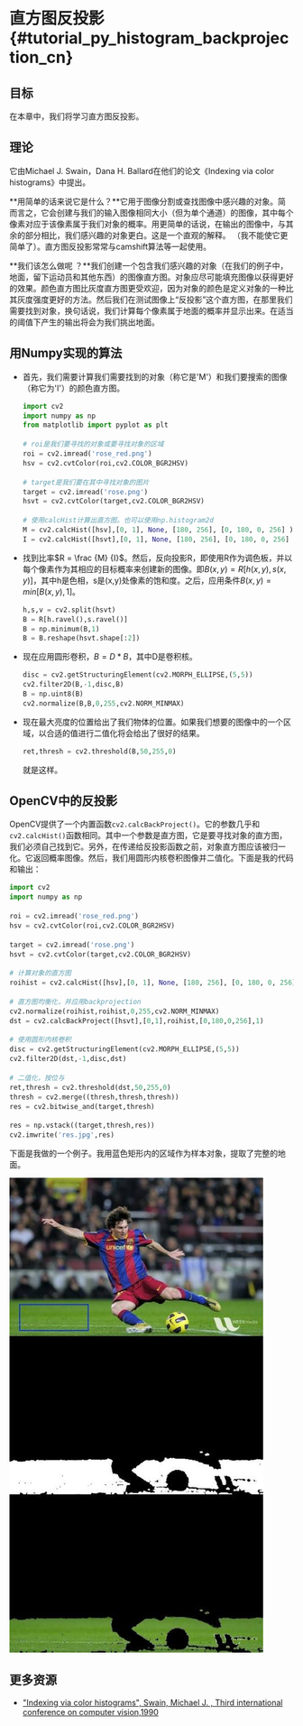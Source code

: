 # 直方图反投影{#tutorial_py_histogram_backprojection_cn}

## 目标

在本章中，我们将学习直方图反投影。

## 理论

它由Michael J. Swain，Dana H. Ballard在他们的论文《Indexing via color histograms》中提出。

**用简单的话来说它是什么？**它用于图像分割或查找图像中感兴趣的对象。简而言之，它会创建与我们的输入图像相同大小（但为单个通道）的图像，其中每个像素对应于该像素属于我们对象的概率。用更简单的话说，在输出的图像中，与其余的部分相比，我们感兴趣的对象更白。这是一个直观的解释。 （我不能使它更简单了）。直方图反投影常常与camshift算法等一起使用。

**我们该怎么做呢 ？**我们创建一个包含我们感兴趣的对象（在我们的例子中，地面，留下运动员和其他东西）的图像直方图。对象应尽可能填充图像以获得更好的效果。颜色直方图比灰度直方图更受欢迎，因为对象的颜色是定义对象的一种比其灰度强度更好的方法。然后我们在测试图像上“反投影”这个直方图，在那里我们需要找到对象，换句话说，我们计算每个像素属于地面的概率并显示出来。在适当的阈值下产生的输出将会为我们挑出地面。

## 用Numpy实现的算法

- 首先，我们需要计算我们需要找到的对象（称它是'M'）和我们要搜索的图像（称它为'I'）的颜色直方图。

  ```python
  import cv2
  import numpy as np
  from matplotlib import pyplot as plt

  # roi是我们要寻找的对象或要寻找对象的区域
  roi = cv2.imread('rose_red.png')
  hsv = cv2.cvtColor(roi,cv2.COLOR_BGR2HSV)

  # target是我们要在其中寻找对象的图片
  target = cv2.imread('rose.png')
  hsvt = cv2.cvtColor(target,cv2.COLOR_BGR2HSV)

  # 使用calcHist计算出直方图。也可以使用np.histogram2d
  M = cv2.calcHist([hsv],[0, 1], None, [180, 256], [0, 180, 0, 256] )
  I = cv2.calcHist([hsvt],[0, 1], None, [180, 256], [0, 180, 0, 256] )
  ```

- 找到比率$R = \frac {M} {I}$。然后，反向投影R，即使用R作为调色板，并以每个像素作为其相应的目标概率来创建新的图像。即$B(x,y)=R[h(x,y),s(x,y)]$，其中h是色相，s是(x,y)处像素的饱和度。之后，应用条件$B(x,y)= min [B(x,y),1]$。

  ```python
  h,s,v = cv2.split(hsvt)
  B = R[h.ravel(),s.ravel()]
  B = np.minimum(B,1)
  B = B.reshape(hsvt.shape[:2])
  ```

- 现在应用圆形卷积，$B = D \ast B$，其中D是卷积核。

  ```python
  disc = cv2.getStructuringElement(cv2.MORPH_ELLIPSE,(5,5))
  cv2.filter2D(B,-1,disc,B)
  B = np.uint8(B)
  cv2.normalize(B,B,0,255,cv2.NORM_MINMAX)
  ```

- 现在最大亮度的位置给出了我们物体的位置。如果我们想要的图像中的一个区域，以合适的值进行二值化将会给出了很好的结果。

  ```python
  ret,thresh = cv2.threshold(B,50,255,0)
  ```

  就是这样。

## OpenCV中的反投影

OpenCV提供了一个内置函数`cv2.calcBackProject()`。它的参数几乎和`cv2.calcHist()`函数相同。其中一个参数是直方图，它是要寻找对象的直方图，我们必须自己找到它。另外，在传递给反投影函数之前，对象直方图应该被归一化。它返回概率图像。然后，我们用圆形内核卷积图像并二值化。下面是我的代码和输出：

```python
import cv2
import numpy as np

roi = cv2.imread('rose_red.png')
hsv = cv2.cvtColor(roi,cv2.COLOR_BGR2HSV)

target = cv2.imread('rose.png')
hsvt = cv2.cvtColor(target,cv2.COLOR_BGR2HSV)

# 计算对象的直方图
roihist = cv2.calcHist([hsv],[0, 1], None, [180, 256], [0, 180, 0, 256] )

# 直方图均衡化，并应用backprojection
cv2.normalize(roihist,roihist,0,255,cv2.NORM_MINMAX)
dst = cv2.calcBackProject([hsvt],[0,1],roihist,[0,180,0,256],1)

# 使用圆形内核卷积
disc = cv2.getStructuringElement(cv2.MORPH_ELLIPSE,(5,5))
cv2.filter2D(dst,-1,disc,dst)

# 二值化，按位与
ret,thresh = cv2.threshold(dst,50,255,0)
thresh = cv2.merge((thresh,thresh,thresh))
res = cv2.bitwise_and(target,thresh)

res = np.vstack((target,thresh,res))
cv2.imwrite('res.jpg',res)
```

下面是我做的一个例子。我用蓝色矩形内的区域作为样本对象，提取了完整的地面。

![image](images/backproject_opencv.jpg)

## 更多资源

- ["Indexing via color histograms", Swain, Michael J. , Third international conference on computer vision,1990](http://scholar.google.co.jp/scholar_url?url=https://pdfs.semanticscholar.org/37d7/9bba495703fb250f1f834328d44c9292aaff.pdf&hl=zh-CN&sa=X&scisig=AAGBfm03sMABUmWk_NnWhcmSE1zcfnQXjQ&nossl=1&oi=scholarr&ved=0ahUKEwienNzxsPzXAhXLS7wKHZqXBQEQgAMIKSgAMAA)